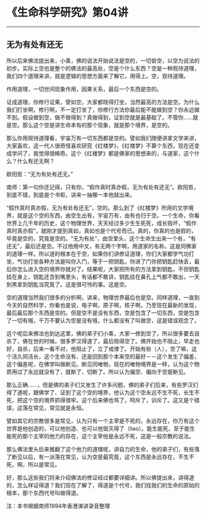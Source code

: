 # 《生命科学研究》第04讲

------

## 无为有处有还无

所以后来佛法提出来，小乘，佛的说法开始说法是空的，一切皆空，以空为说法的初步。实际上空也是整个的佛法的最高处，空是个什么东西？空是一种观待道理，我们四个道理来讲，就是逻辑的思想方面来了解它，用得上。空，观待道理。

作用道理，一切世间现象作用，因果关系，最后一个东西是空的。

证成道理，你修行证果，譬如空，大家都晓得打坐，当然最高的方法是空。为什么我们打坐啊，修行啊，不一定打坐了，你修行方法你最后能不能做到空？你永远做不到。假设做到空，做不做得到？真做得到，证到空就是最基础了。不管你……就是空。那么这个空是讲生命本有的那个现象，就是那个境界，是空的。

那么你用观待道理看，宇宙万有一切东西都是空的。譬如我们随便讲拿文学来讲，大家喜欢，这一代人很奇怪喜欢研究《红楼梦》，《红楼梦》不算个东西，现在还变成学问了，我觉得很稀奇。这个《红楼梦》都是佛家的思想来的，与道家，这个什么？什么有还无啊？

欧阳哲：“无为有处有还无。”

南师：第一句你还记得，只有你，“假作真时真亦假，无为有处有还无”。欧阳哲，到底不错，到底是个书柜，讲来一抽哪一本他就出来。

“假作真时真亦假，无为有处有还无”，空的。那么到了《红楼梦》所用的文学境界，就是这个空的东西，由空生出有，宇宙万有，由有也归于空。一个生命，你看世界上几千年的历史，这个物理世界，天天经过多少生生死死，成长毁坏，“假作真时真亦假”，就刚才提到真如，真如也是个代号而已。真的，你真的也是假的，毕竟是空的，究竟是空的。“无为有处”，由空里头，这个生命生出来一个有，“有还无”，最后还是空。不过他用中文，有无两个字啊，用道家的名称，这是同佛家的道理一样。所以道的根本在于空，如果你们讲修证道理，你们大家都学气功打坐，气功打坐各种方法是叫你入门，等于一把钥匙，你进了门你把钥匙赶快丢，最后你怎么进入空的境界你就对了。结果呢，大家把所有的方法拿到钥匙，不但钥匙挂在身上，钥匙还含到嘴里头，有话都不敢讲，钥匙挂在鼻孔上气都不敢出，一天到黑拿到钥匙当究竟了。这是很可怜的事。这是空。

空的道理当然我们很多的分析啊，讲来，物理世界最后也是空。同样道理，一直到今天的自然科学，你看也是说，电子啊，原子啊，核子啊，乃至现在最新的发现，最后最后那个东西是空的。但是空不是没有东西，空是包含了一切东西，空是包含了一切有哦，千万不要认为空是没有哦，什么都没有了叫做空，这是错误观念了。

这个呢后来佛法也到达这里，佛的弟子们小乘，大家一修到空了，所以很多要去自杀了，佛在世的时候。很多罗汉得道了，最后晓得空了。佛开始也不阻止，早走也好，自杀，后来一看不对，他阻止了，立了戒律了。开始有些（人），空了嘛，这个活久同活长，这个生命没有、还是回到那个本来空的最好－－这个发生了偏差，这个偏差呢，在佛学叫做断见。断见同唯物，现在的唯物境界是一样，认为这个物质用过了永远就没有了，就断了、切断了。所以认为偏空、偏向于空是断见。

那么正确……，但是佛的弟子们又发生了许多问题，佛的弟子们后来，有些罗汉们得了道呢，跟佛学了、证到了这个空的境界，他认为这个空永远不生不死，长生不死，把这个空的境界抓得很牢。这个后来佛也骂了，呵斥了，训斥了。这又是个错误，这落在常见，常见就是永恒。

譬如其它的宗教很多是常见，认为只有一个主宰是不死的，永远存在，你万有这个世界是他创造的，可以他创造、也可以他毁灭得了（liao）。能生能死，至于能生能死的那个主宰的他力的存在，这个主宰他是永远不死，这是一般宗教的说法。

那么佛法里头后来推翻了这个他力的道理呢，讲自力的生命，他的弟子们，有些落了断见以后，有一派落在常见，认为空是最究竟，这个东西是永远存在，不生不死，啊，所以是常见。

好，那么这些我们将来介绍佛法的修证经过都要详细讲。所以佛提出来，讲得道的，怎么样证得道？我们现在了解了，得道是个代号，我们找我们的生命的原始的根本，那个东西代号叫做得道。

注：本书根据南师1994年香港演讲录音整理

